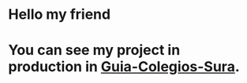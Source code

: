 # Hello my friend


# You can see my project in production in [Guia-Colegios-Sura](http://colegios-sura-react-app.s3-website-us-east-1.amazonaws.com/).
